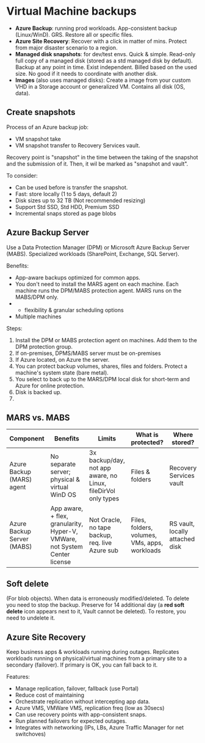 # Virtual Machine backups
- **Azure Backup**: running prod workloads. App-consistent backup (Linux/WinD). GRS. Restore all or specific 
files.
- **Azure Site Recovery**: Recover with a click in matter of mins. Protect from major disaster scenario to a 
region.
- **Managed disk snapshots**: for dev/test envs. Quick & simple. Read-only full copy of a managed disk (stored 
as a std managed disk by default). Backup at any point in time. Exist independent. Billed based on the used 
size. No good if it needs to coordinate with another disk.
- **Images** (also uses managed disks): Create a image from your custom VHD in a Storage account or generalized
VM. Contains all disk (OS, data).

## Create snapshots
Process of an Azure backup job:
- VM snapshot take
- VM snapshot transfer to Recovery Services vault.

Recovery point is "snapshot" in the time between the taking of the snapshot and the submission of it. Then, it
wil be marked as "snapshot and vault".

To consider:
- Can be used before is transfer the snapshot.
- Fast: store locally (1 to 5 days, default 2)
- Disk sizes up to 32 TB (Not recommended resizing)
- Support Std SSD, Std HDD, Premium SSD
- Incremental snaps stored as page blobs

## Azure Backup Server
Use a Data Protection Manager (DPM) or Microsoft Azure Backup Server (MABS). Specialized workloads (SharePoint, 
Exchange, SQL Server).

Benefits:
- App-aware backups optimized for common apps.
- You don't need to install the MARS agent on each machine. Each machine runs the DPM/MABS protection agent.
MARS runs on the MABS/DPM only.
- + flexibility & granular scheduling options
- Multiple machines

Steps:
1. Install the DPM or MABS protection agent on machines. Add them to the DPM protection group.
2. If on-premises, DPMS/MABS server must be on-premises
3. If Azure located, on Azure the server.
4. You can protect backup volumes, shares, files and folders. Protect a machine's system state (bare metal).
5. You select to back up to the MARS/DPM local disk for short-term and Azure for online protection.
6. Disk is backed up.
7. 

## MARS vs. MABS
| Component | Benefits | Limits | What is protected? | Where stored? |
| --------- | -------- | ------ | ------------------ | ------------- |
| Azure Backup (MARS) agent |  No separate server; physical & virtual WinD OS | 3x backup/day, not app aware, no Linux, fileDirVol only types | Files & folders | Recovery Services vault |
| Azure Backup Server (MABS) | App aware, + flex, granularity, Hyper-V, VMWare, not System Center license |Not Oracle, no tape backup, req. live Azure sub | Files, folders, volumes, VMs, apps, workloads | RS vault, locally attached disk |

## Soft delete
(For blob objects). When data is erroneously modified/deleted. To delete you need to stop the backup. Preserve 
for 14 additional day (a **red soft delete** icon appears next to it, Vault cannot be deleted). To restore, you 
need to undelete it. 

## Azure Site Recovery
Keep business apps & workloads running during outages. Replicates workloads running on physical/virtual machines
from a primary site to a secondary (failover). If primary is OK, you can fall back to it.

Features:
- Manage replication, failover, fallback (use Portal)
- Reduce cost of maintaining
- Orchestrate replication without intercepting app data.
- Azure VMS, VMWare VMS, replication freq (low as 30secs)
- Can use recovery points with app-consistent snaps.
- Run planned failovers for expected outages. 
- Integrates with networking (IPs, LBs, Azure Traffic Manager for net switchoves)